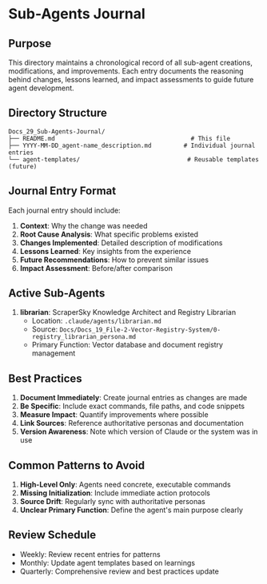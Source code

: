 # Sub-Agents Journal

## Purpose
This directory maintains a chronological record of all sub-agent creations, modifications, and improvements. Each entry documents the reasoning behind changes, lessons learned, and impact assessments to guide future agent development.

## Directory Structure
```
Docs_29_Sub-Agents-Journal/
├── README.md                                      # This file
├── YYYY-MM-DD_agent-name_description.md         # Individual journal entries
└── agent-templates/                              # Reusable templates (future)
```

## Journal Entry Format
Each journal entry should include:
1. **Context**: Why the change was needed
2. **Root Cause Analysis**: What specific problems existed
3. **Changes Implemented**: Detailed description of modifications
4. **Lessons Learned**: Key insights from the experience
5. **Future Recommendations**: How to prevent similar issues
6. **Impact Assessment**: Before/after comparison

## Active Sub-Agents
1. **librarian**: ScraperSky Knowledge Architect and Registry Librarian
   - Location: `.claude/agents/librarian.md`
   - Source: `Docs/Docs_19_File-2-Vector-Registry-System/0-registry_librarian_persona.md`
   - Primary Function: Vector database and document registry management

## Best Practices
1. **Document Immediately**: Create journal entries as changes are made
2. **Be Specific**: Include exact commands, file paths, and code snippets
3. **Measure Impact**: Quantify improvements where possible
4. **Link Sources**: Reference authoritative personas and documentation
5. **Version Awareness**: Note which version of Claude or the system was in use

## Common Patterns to Avoid
1. **High-Level Only**: Agents need concrete, executable commands
2. **Missing Initialization**: Include immediate action protocols
3. **Source Drift**: Regularly sync with authoritative personas
4. **Unclear Primary Function**: Define the agent's main purpose clearly

## Review Schedule
- Weekly: Review recent entries for patterns
- Monthly: Update agent templates based on learnings
- Quarterly: Comprehensive review and best practices update